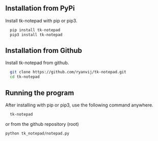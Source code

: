 
## Installation from PyPi

Install tk-notepad with pip or pip3.

```bash
  pip install tk-notepad
  pip3 install tk-notepad

```


## Installation from Github

Install tk-notepad from github.

```bash
  git clone https://github.com/ryanvij/tk-notepad.git
  cd tk-notepad 
```

## Running the program

After installing with pip or pip3, use the following command anywhere.

```bash
  tk-notepad
```

or from the github repository (root)

```bash
python tk_notepad/notepad.py
```
    

    
    
